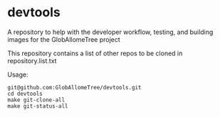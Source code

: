 devtools
========

A repository to help with the developer workflow, testing, and building images for the GlobAllomeTree project

This repository contains a list of other repos to be cloned in repository.list.txt

Usage: 

    git@github.com:GlobAllomeTree/devtools.git
    cd devtools
    make git-clone-all
    make git-status-all
